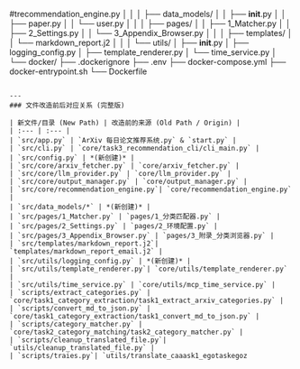 #trecommendation_engine.py
│   │
│   ├── data_models/
│   │   ├── __init__.py
│   │   ├── paper.py
│   │   └── user.py
│   │
│   ├── pages/
│   │   ├── 1_Matcher.py
│   │   ├── 2_Settings.py
│   │   └── 3_Appendix_Browser.py
│   │
│   ├── templates/
│   │   └── markdown_report.j2
│   │
│   └── utils/
│       ├── __init__.py
│       ├── logging_config.py
│       ├── template_renderer.py
│       └── time_service.py
│
└── docker/
    ├── .dockerignore
    ├── .env
    ├── docker-compose.yml
    ├── docker-entrypoint.sh
    └── Dockerfile
```

---
### 文件改造前后对应关系 (完整版)

| 新文件/目录 (New Path) | 改造前的来源 (Old Path / Origin) |
| :--- | :--- |
| `src/app.py` | `ArXiv 每日论文推荐系统.py` & `start.py` |
| `src/cli.py` | `core/task3_recommendation_cli/cli_main.py` |
| `src/config.py` | *(新创建)* |
| `src/core/arxiv_fetcher.py` | `core/arxiv_fetcher.py` |
| `src/core/llm_provider.py` | `core/llm_provider.py` |
| `src/core/output_manager.py` | `core/output_manager.py` |
| `src/core/recommendation_engine.py`| `core/recommendation_engine.py` |
| `src/data_models/*` | *(新创建)* |
| `src/pages/1_Matcher.py` | `pages/1_分类匹配器.py` |
| `src/pages/2_Settings.py` | `pages/2_环境配置.py` |
| `src/pages/3_Appendix_Browser.py` | `pages/3_附录_分类浏览器.py` |
| `src/templates/markdown_report.j2`| `templates/markdown_report_email.j2` |
| `src/utils/logging_config.py` | *(新创建)* |
| `src/utils/template_renderer.py`| `core/utils/template_renderer.py` |
| `src/utils/time_service.py` | `core/utils/mcp_time_service.py` |
| `scripts/extract_categories.py` | `core/task1_category_extraction/task1_extract_arxiv_categories.py` |
| `scripts/convert_md_to_json.py` | `core/task1_category_extraction/task1_convert_md_to_json.py` |
| `scripts/category_matcher.py` | `core/task2_category_matching/task2_category_matcher.py` |
| `scripts/cleanup_translated_file.py`| `utils/cleanup_translated_file.py` |
| `scripts/traies.py`| `utils/translate_caaask1_egotaskegoz
